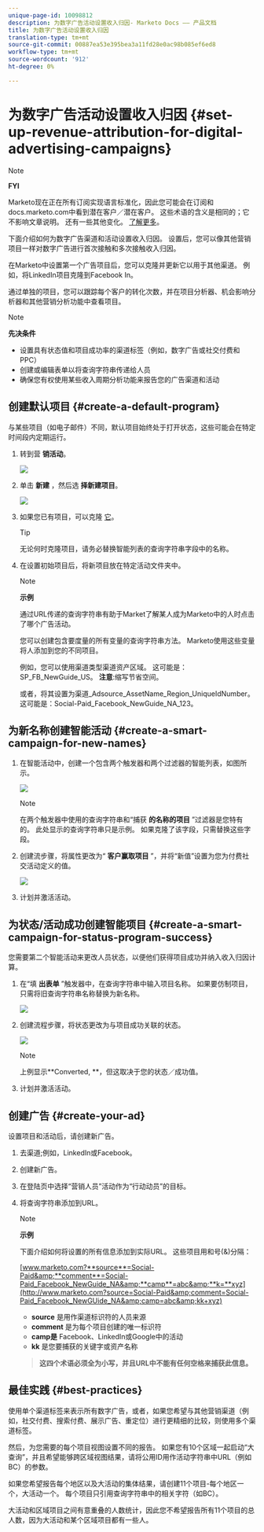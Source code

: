 ```yaml
---
unique-page-id: 10098812
description: 为数字广告活动设置收入归因- Marketo Docs —— 产品文档
title: 为数字广告活动设置收入归因
translation-type: tm+mt
source-git-commit: 00887ea53e395bea3a11fd28e0ac98b085ef6ed8
workflow-type: tm+mt
source-wordcount: '912'
ht-degree: 0%

---
```



# 为数字广告活动设置收入归因 {#set-up-revenue-attribution-for-digital-advertising-campaigns}

>[!NOTE]
>
>**FYI**
>
>Marketo现在正在所有订阅实现语言标准化，因此您可能会在订阅和docs.marketo.com中看到潜在客户／潜在客户。 这些术语的含义是相同的；它不影响文章说明。 还有一些其他变化。 [了解更多](http://docs.marketo.com/display/DOCS/Updates+to+Marketo+Terminology)。

下面介绍如何为数字广告渠道和活动设置收入归因。 设置后，您可以像其他营销项目一样对数字广告进行首次接触和多次接触收入归因。

在Marketo中设置第一个广告项目后，您可以克隆并更新它以用于其他渠道。 例如，将LinkedIn项目克隆到Facebook In。

通过单独的项目，您可以跟踪每个客户的转化次数，并在项目分析器、机会影响分析器和其他营销分析功能中查看项目。

>[!NOTE]
>
>**先决条件**
>
>* 设置具有状态值和项目成功率的渠道标签（例如，数字广告或社交付费和PPC）
>* 创建或编辑表单以将查询字符串传递给人员
>* 确保您有权使用某些收入周期分析功能来报告您的广告渠道和活动

>



## 创建默认项目 {#create-a-default-program}

与某些项目（如电子邮件）不同，默认项目始终处于打开状态，这些可能会在特定时间段内定期运行。

1. 转到营 **销活动**。

   ![](assets/login-marketing-activities-5.png)

1. 单击 **新建** ，然后选 **择新建项目**。

   ![](assets/image2016-3-14-15-52-0.png)

1. 如果您已有项目，可以克隆 [它](../../../../product-docs/core-marketo-concepts/programs/working-with-programs/clone-a-program.md)。

   >[!TIP]
   >
   >无论何时克隆项目，请务必替换智能列表的查询字符串字段中的名称。

1. 在设置初始项目后，将新项目放在特定活动文件夹中。

   >[!NOTE]
   >
   >**示例**
   >
   >
   >通过URL传递的查询字符串有助于Market了解某人成为Marketo中的人时点击了哪个广告活动。
   >
   >
   >您可以创建包含要度量的所有变量的查询字符串方法。 Marketo使用这些变量将人添加到您的不同项目。
   >
   >
   >例如，您可以使用渠道类型渠道资产区域。 这可能是：SP_FB_NewGuide_US。 **注意**:缩写节省空间。
   >
   >
   >或者，将其设置为渠道_Adsource_AssetName_Region_UniqueIdNumber。 这可能是：Social-Paid_Facebook_NewGuide_NA_123。

## 为新名称创建智能活动 {#create-a-smart-campaign-for-new-names}

1. 在智能活动中，创建一个包含两个触发器和两个过滤器的智能列表，如图所示。

   ![](assets/image2016-3-23-13-3a59-3a24.png)

   >[!NOTE]
   >
   >在两个触发器中使用的查询字符串和“捕获 **的名称的项目** ”过滤器是您特有的。 此处显示的查询字符串只是示例。 如果克隆了该字段，只需替换这些字段。

1. 创建流步骤，将属性更改为“ **客户赢取项目** ”，并将“新值”设置为您为付费社交活动定义的值。

   ![](assets/image2016-3-14-14-3a58-3a6.png)

1. 计划并激活活动。

## 为状态/活动成功创建智能项目 {#create-a-smart-campaign-for-status-program-success}

您需要第二个智能活动来更改人员状态，以便他们获得项目成功并纳入收入归因计算。

1. 在“填 **出表单** ”触发器中，在查询字符串中输入项目名称。 如果要仿制项目，只需将旧查询字符串名称替换为新名称。

   ![](assets/image2016-3-23-14-3a7-3a20.png)

1. 创建流程步骤，将状态更改为与项目成功关联的状态。

   ![](assets/image2016-3-14-15-3a9-3a29.png)

   >[!NOTE]
   >
   >上例显示**Converted, **，但这取决于您的状态／成功值。

1. 计划并激活活动。

## 创建广告 {#create-your-ad}

设置项目和活动后，请创建新广告。

1. 去渠道;例如，LinkedIn或Facebook。
1. 创建新广告。
1. 在登陆页中选择“营销人员”活动作为“行动动员”的目标。
1. 将查询字符串添加到URL。

   >[!NOTE]
   >
   >**示例**
   >
   >
   >下面介绍如何将设置的所有信息添加到实际URL。 这些项目用和号(&amp;)分隔：
   >
   >
   >[www.marketo.com?**source**=Social-Paid&amp;**comment**=Social-Paid_Facebook_NewGuide_NA&amp;**camp**=abc&amp;**k=**xyz](http://www.marketo.com?source=Social-Paid&amp;comment=Social-Paid_Facebook_NewGUide_NA&amp;camp=abc&amp;kk+xyz)
   >
   >    
   >    
   >    * **source** 是用作渠道标识符的人员来源
   >    * **comment** 是为每个项目创建的唯一标识符
   >    * **camp是** Facebook、LinkedIn或Google中的活动
   >    * **kk** 是您要捕获的关键字或资产名称

   >    
   >    
   >**这四个术语必须全为小写，并且URL中不能有任何空格来捕获此信息。**

## 最佳实践 {#best-practices}

使用单个渠道标签来表示所有数字广告，或者，如果您希望与其他营销渠道（例如，社交付费、搜索付费、展示广告、重定位）进行更精细的比较，则使用多个渠道标签。

然后，为您需要的每个项目视图设置不同的报告。 如果您有10个区域一起启动“大查询”，并且希望能够跨区域视图结果，请将公用ID用作活动字符串中URL（例如BC）的参数。

如果您希望报告每个地区以及大活动的集体结果，请创建11个项目-每个地区一个，大活动一个。 每个项目只引用查询字符串中的相关字符（如BC）。

大活动和区域项目之间有意重叠的人数统计，因此您不希望报告所有11个项目的总人数，因为大活动和某个区域项目都有一些人。
